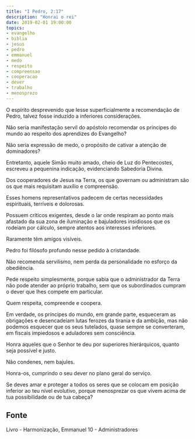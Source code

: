 ```yaml
---
title: "I Pedro, 2:17"
description: "Honrai o rei"
date: 2019-02-01 19:00:00
topics: 
- evangelho
- biblia
- jesus
- pedro
- emmanuel
- medo
- respeito
- compreensao
- cooperacao
- dever
- trabalho
- menosprezo
---
```


O espírito desprevenido que lesse superficialmente a recomendação de Pedro,
talvez fosse induzido a inferiores considerações.

Não seria manifestação servil do apóstolo recomendar os
príncipes do mundo ao respeito dos aprendizes do Evangelho?

Não seria expressão de medo, o propósito de cativar a atenção
de dominadores?

Entretanto, aquele Simão muito amado, cheio de Luz do
Pentecostes, escreveu a pequenina indicação, evidenciando Sabedoria
Divina.

Dos cooperadores de Jesus na Terra, os que governam ou
administram são os que mais requisitam auxílio e compreensão.

Esses homens representativos padecem de certas necessidades
espirituais, terríveis e dolorosas.

Possuem críticos exigentes, desde o lar onde respiram ao ponto
mais afastado da sua zona de iluminação e bajuladores insidiosos que
os rodeiam por cálculo, sempre atentos aos interesses inferiores.

Raramente têm amigos visíveis.

Pedro foi filósofo profundo nesse pedido à cristandade.

Não recomenda servilismo, nem perda da personalidade no
esforço da obediência.

Pede respeito simplesmente, porque sabia que o administrador
da Terra não pode atender ao próprio trabalho, sem que os
subordinados cumpram o dever que lhes compete em particular.

Quem respeita, compreende e coopera.

Em verdade, os príncipes do mundo, em grande parte,
esqueceram as obrigações e desencadeiam lutas ferozes da tirania e da
ambição, mas não podemos esquecer que os seus tutelados, quase
sempre se converteram, em fiscais impiedosos e aduladores sem
consciência.

Honra aqueles que o Senhor te deu por superiores hierárquicos,
quanto seja possível e justo.

Não condenes, nem bajules.

Honra-os, cumprindo o seu dever no plano geral do serviço.

Se deves amar e proteger a todos os seres que se colocam em
posição inferior ao teu nível evolutivo, porque menosprezar os que
vivem acima de tua possibilidade ou de tua cabeça?


## Fonte
Livro - Harmonização, Emmanuel
10 - Administradores
